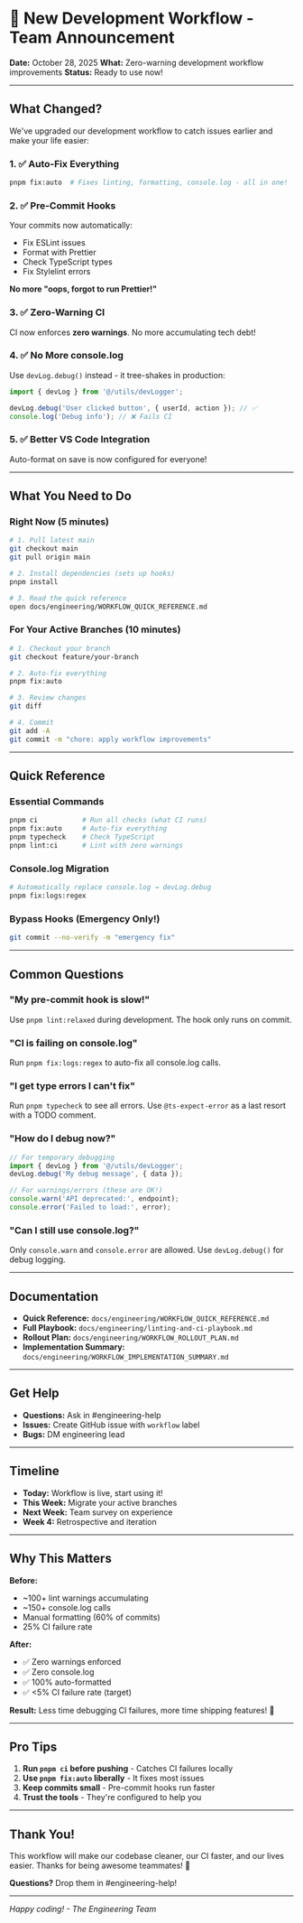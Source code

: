 # 🎉 New Development Workflow - Team Announcement

**Date:** October 28, 2025
**What:** Zero-warning development workflow improvements
**Status:** Ready to use now!

---

## What Changed?

We've upgraded our development workflow to catch issues earlier and make your life easier:

### 1. ✅ Auto-Fix Everything

```bash
pnpm fix:auto  # Fixes linting, formatting, console.log - all in one!
```

### 2. ✅ Pre-Commit Hooks

Your commits now automatically:

- Fix ESLint issues
- Format with Prettier
- Check TypeScript types
- Fix Stylelint errors

**No more "oops, forgot to run Prettier!"**

### 3. ✅ Zero-Warning CI

CI now enforces **zero warnings**. No more accumulating tech debt!

### 4. ✅ No More console.log

Use `devLog.debug()` instead - it tree-shakes in production:

```typescript
import { devLog } from '@/utils/devLogger';

devLog.debug('User clicked button', { userId, action }); // ✅
console.log('Debug info'); // ❌ Fails CI
```

### 5. ✅ Better VS Code Integration

Auto-format on save is now configured for everyone!

---

## What You Need to Do

### Right Now (5 minutes)

```bash
# 1. Pull latest main
git checkout main
git pull origin main

# 2. Install dependencies (sets up hooks)
pnpm install

# 3. Read the quick reference
open docs/engineering/WORKFLOW_QUICK_REFERENCE.md
```

### For Your Active Branches (10 minutes)

```bash
# 1. Checkout your branch
git checkout feature/your-branch

# 2. Auto-fix everything
pnpm fix:auto

# 3. Review changes
git diff

# 4. Commit
git add -A
git commit -m "chore: apply workflow improvements"
```

---

## Quick Reference

### Essential Commands

```bash
pnpm ci           # Run all checks (what CI runs)
pnpm fix:auto     # Auto-fix everything
pnpm typecheck    # Check TypeScript
pnpm lint:ci      # Lint with zero warnings
```

### Console.log Migration

```bash
# Automatically replace console.log → devLog.debug
pnpm fix:logs:regex
```

### Bypass Hooks (Emergency Only!)

```bash
git commit --no-verify -m "emergency fix"
```

---

## Common Questions

### "My pre-commit hook is slow!"

Use `pnpm lint:relaxed` during development. The hook only runs on commit.

### "CI is failing on console.log"

Run `pnpm fix:logs:regex` to auto-fix all console.log calls.

### "I get type errors I can't fix"

Run `pnpm typecheck` to see all errors. Use `@ts-expect-error` as a last resort with a TODO comment.

### "How do I debug now?"

```typescript
// For temporary debugging
import { devLog } from '@/utils/devLogger';
devLog.debug('My debug message', { data });

// For warnings/errors (these are OK!)
console.warn('API deprecated:', endpoint);
console.error('Failed to load:', error);
```

### "Can I still use console.log?"

Only `console.warn` and `console.error` are allowed. Use `devLog.debug()` for debug logging.

---

## Documentation

- **Quick Reference:** `docs/engineering/WORKFLOW_QUICK_REFERENCE.md`
- **Full Playbook:** `docs/engineering/linting-and-ci-playbook.md`
- **Rollout Plan:** `docs/engineering/WORKFLOW_ROLLOUT_PLAN.md`
- **Implementation Summary:** `docs/engineering/WORKFLOW_IMPLEMENTATION_SUMMARY.md`

---

## Get Help

- **Questions:** Ask in #engineering-help
- **Issues:** Create GitHub issue with `workflow` label
- **Bugs:** DM engineering lead

---

## Timeline

- **Today:** Workflow is live, start using it!
- **This Week:** Migrate your active branches
- **Next Week:** Team survey on experience
- **Week 4:** Retrospective and iteration

---

## Why This Matters

**Before:**

- ~100+ lint warnings accumulating
- ~150+ console.log calls
- Manual formatting (60% of commits)
- 25% CI failure rate

**After:**

- ✅ Zero warnings enforced
- ✅ Zero console.log
- ✅ 100% auto-formatted
- ✅ <5% CI failure rate (target)

**Result:** Less time debugging CI failures, more time shipping features! 🚀

---

## Pro Tips

1. **Run `pnpm ci` before pushing** - Catches CI failures locally
2. **Use `pnpm fix:auto` liberally** - It fixes most issues
3. **Keep commits small** - Pre-commit hooks run faster
4. **Trust the tools** - They're configured to help you

---

## Thank You!

This workflow will make our codebase cleaner, our CI faster, and our lives easier. Thanks for being awesome teammates! 🎉

**Questions?** Drop them in #engineering-help!

---

_Happy coding! - The Engineering Team_
